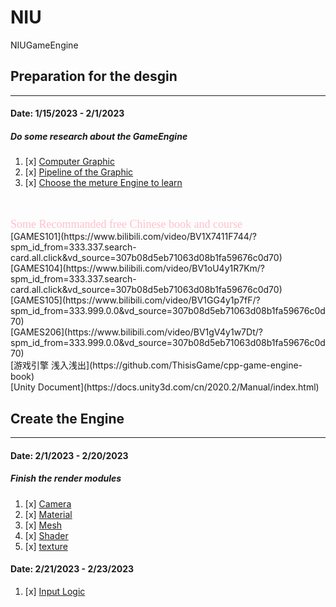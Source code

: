# NIU
NIUGameEngine

## Preparation for the desgin
****
#### Date: 1/15/2023 - 2/1/2023

##### Do some research about the GameEngine
1. [x] [Computer Graphic](https://www.youtube.com/watch?v=W6yEALqsD7k&list=PL9_jI1bdZmz2emSh0UQ5iOdT2xRHFHL7E)
2. [x] [Pipeline of the Graphic](https://www.bilibili.com/video/BV1oU4y1R7Km/?spm_id_from=333.337.search-card.all.click)
3. [x] [Choose the meture Engine to learn](https://unity.com/)
</br>
</br>
<font color= pink size=4 face="宋体" bold = True> Some Recommanded free Chinese book and course </font>
</br>[GAMES101](https://www.bilibili.com/video/BV1X7411F744/?spm_id_from=333.337.search-card.all.click&vd_source=307b08d5eb71063d08b1fa59676c0d70)
</br>[GAMES104](https://www.bilibili.com/video/BV1oU4y1R7Km/?spm_id_from=333.337.search-card.all.click&vd_source=307b08d5eb71063d08b1fa59676c0d70)
</br>[GAMES105](https://www.bilibili.com/video/BV1GG4y1p7fF/?spm_id_from=333.999.0.0&vd_source=307b08d5eb71063d08b1fa59676c0d70)
</br>[GAMES206](https://www.bilibili.com/video/BV1gV4y1w7Dt/?spm_id_from=333.999.0.0&vd_source=307b08d5eb71063d08b1fa59676c0d70)
</br>
[游戏引擎 浅入浅出](https://github.com/ThisisGame/cpp-game-engine-book)
</br>
[Unity Document](https://docs.unity3d.com/cn/2020.2/Manual/index.html)

## Create the Engine
****
#### Date: 2/1/2023 - 2/20/2023
##### Finish the render modules
1. [x] [Camera](https://github.com/zhengtianl/NIU/blob/d85946b7a35cf46c8a5af719b957b40ae24358fa/source/renderer/camera.cpp)
2. [x] [Material](https://github.com/zhengtianl/NIU/blob/d85946b7a35cf46c8a5af719b957b40ae24358fa/source/renderer/material.cpp)
3. [x] [Mesh](https://github.com/zhengtianl/NIU/blob/d85946b7a35cf46c8a5af719b957b40ae24358fa/source/renderer/mesh_filter.cpp)
4. [x] [Shader](https://github.com/zhengtianl/NIU/blob/d85946b7a35cf46c8a5af719b957b40ae24358fa/source/renderer/shader.cpp)
5. [x] [texture](https://github.com/zhengtianl/NIU/blob/d85946b7a35cf46c8a5af719b957b40ae24358fa/source/renderer/texture2d.cpp)

#### Date: 2/21/2023 - 2/23/2023
1. [x] [Input Logic](https://github.com/zhengtianl/NIU/blob/d85946b7a35cf46c8a5af719b957b40ae24358fa/source/control)